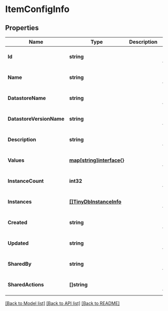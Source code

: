 # ItemConfigInfo

## Properties
Name | Type | Description | Notes
------------ | ------------- | ------------- | -------------
**Id** | **string** |  | [optional] [default to null]
**Name** | **string** |  | [optional] [default to null]
**DatastoreName** | **string** |  | [optional] [default to null]
**DatastoreVersionName** | **string** |  | [optional] [default to null]
**Description** | **string** |  | [optional] [default to null]
**Values** | [**map[string]interface{}**](interface{}.md) |  | [optional] [default to null]
**InstanceCount** | **int32** |  | [optional] [default to null]
**Instances** | [**[]TinyDbInstanceInfo**](TinyDbInstanceInfo.md) |  | [optional] [default to null]
**Created** | **string** |  | [optional] [default to null]
**Updated** | **string** |  | [optional] [default to null]
**SharedBy** | **string** |  | [optional] [default to null]
**SharedActions** | **[]string** |  | [optional] [default to null]

[[Back to Model list]](../README.md#documentation-for-models) [[Back to API list]](../README.md#documentation-for-api-endpoints) [[Back to README]](../README.md)

